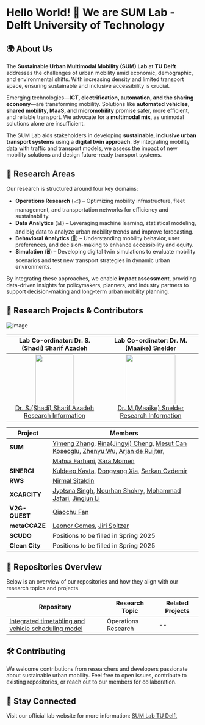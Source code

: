 ##

#  Hello World! 👋 We are SUM Lab - Delft University of Technology

## 🌍 About Us
The **Sustainable Urban Multimodal Mobility (SUM) Lab** at **TU Delft** addresses the challenges of urban mobility amid economic, demographic, and environmental shifts. With increasing density and limited transport space, ensuring sustainable and inclusive accessibility is crucial.

Emerging technologies—**ICT, electrification, automation, and the sharing economy**—are transforming mobility. Solutions like **automated vehicles, shared mobility, MaaS, and micromobility** promise safer, more efficient, and reliable transport. We advocate for a **multimodal mix**, as unimodal solutions alone are insufficient.

The SUM Lab aids stakeholders in developing **sustainable, inclusive urban transport systems** using a **digital twin approach**. By integrating mobility data with traffic and transport models, we assess the impact of new mobility solutions and design future-ready transport systems.

## 🔬 Research Areas
Our research is structured around four key domains:
- **Operations Research** (📈) – Optimizing mobility infrastructure, fleet management, and transportation networks for efficiency and sustainability.
- **Data Analytics** (📊) – Leveraging machine learning, statistical modeling, and big data to analyze urban mobility trends and improve forecasting.
- **Behavioral Analytics** (🧠) – Understanding mobility behavior, user preferences, and decision-making to enhance accessibility and equity.
- **Simulation** (🖥️) – Developing digital twin simulations to evaluate mobility scenarios and test new transport strategies in dynamic urban environments.

By integrating these approaches, we enable **impact assessment**, providing data-driven insights for policymakers, planners, and industry partners to support decision-making and long-term urban mobility planning.

## 📌 Research Projects & Contributors

![image](https://github.com/user-attachments/assets/d405623d-474e-4dce-8e32-c0609094dbfd)

| Lab Co-ordinator: Dr. S.(Shadi) Sharif Azadeh | Lab Co-ordinator: Dr. M.(Maaike) Snelder |
|----------------------------------------------|-------------------------------------------|
| <div align="center"><img src="https://github.com/user-attachments/assets/f7adbf63-a193-4575-a695-56e373ca18cd" width="100" height="130"><br>[Dr. S.(Shadi) Sharif Azadeh Research Information](https://research.tudelft.nl/en/persons/s-sharif-azadeh)</div> | <div align="center"><img src="https://github.com/user-attachments/assets/ed0687ed-b334-4f4f-9ae3-8c1d756f0adb" width="130" height="130"><br>[Dr. M.(Maaike) Snelder Research Information](https://research.tudelft.nl/en/persons/m-snelder)</div> |


| Project        | Members       |                                                                            
|----------------|--------------------------------------------------------------------------------------------|
| **SUM**        | [Yimeng Zhang](https://research.tudelft.nl/en/persons/y-zhang-8), [Rina(Jingyi) Cheng](https://research.tudelft.nl/en/persons/rina-jingyi-cheng), [Mesut Can Koseoglu](https://www.tudelft.nl/en/ceg/about-faculty/departments/transport-planning/labs/sum-lab/lab-members/mesut-can-koeseoglu), [Zhenyu Wu](https://www.tudelft.nl/en/ceg/about-faculty/departments/transport-planning/labs/sum-lab/lab-members/zhenyu-wu), [Arjan de Ruijter](https://research.tudelft.nl/en/persons/ajf-de-ruijter),              | 
|                | [Mahsa Farhani](https://research.tudelft.nl/en/persons/m-farhani), [Sara Momen](https://research.tudelft.nl/en/persons/s-momen)                                                                 |  
| **SINERGI**    | [Kuldeep Kavta](https://research.tudelft.nl/en/persons/k-kavta), [Dongyang Xia](https://research.tudelft.nl/en/persons/dongyang-xia/publications/), [Serkan Ozdemir](https://research.tudelft.nl/en/persons/s-ozdemir)                                               | 
| **RWS**        | [Nirmal Sitaldin](https://research.tudelft.nl/en/persons/n-sitaldin)                                                                            | 
| **XCARCITY**   | [Jyotsna Singh](https://research.tudelft.nl/en/persons/j-singh-2), [Nourhan Shokry](https://research.tudelft.nl/en/persons/n-shokry), [Mohammad Jafari](https://research.tudelft.nl/en/persons/m-jafari), [Jingjun Li](https://research.tudelft.nl/en/persons/j-li-14)                                |
| **V2G-QUEST**  | [Qiaochu Fan](https://research.tudelft.nl/en/persons/q-fan-2)                                                                                | 
| **metaCCAZE**  | [Leonor Gomes](https://research.tudelft.nl/en/persons/l-gomes), [Jiri Spitzer](https://research.tudelft.nl/en/persons/j-spitzer)                                                                 |
| **SCUDO**      | Positions to be filled in Spring 2025                                                     | 
| **Clean City** | Positions to be filled in Spring 2025                                                     | 

## 📂 Repositories Overview
Below is an overview of our repositories and how they align with our research topics and projects.

| Repository | Research Topic | Related Projects |
|------------|---------------|------------------|
| [Integrated timetabling and vehicle scheduling model](https://github.com/SUM-Lab-CiTG-TUDelft/TTVSP) | Operations Research | -- |


## 🛠️ Contributing
We welcome contributions from researchers and developers passionate about sustainable urban mobility. Feel free to open issues, contribute to existing repositories, or reach out to our members for collaboration.

## 📢 Stay Connected
Visit our official lab website for more information: [SUM Lab TU Delft](https://www.tudelft.nl/citg/over-faculteit/afdelingen/transport-planning/labs/sum-lab)
